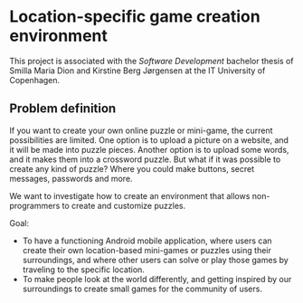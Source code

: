 # Location-specific game creation environment
This project is associated with the <em>Software Development</em> bachelor thesis of Smilla Maria Dion and Kirstine Berg Jørgensen at the IT University of Copenhagen.

## Problem definition
If you want to create your own online puzzle or mini-game, the current possibilities are limited. One option is to upload a picture on a website, and it will be made into puzzle pieces. Another option is to upload some words, and it makes them into a crossword puzzle. But what if it was possible to create any kind of puzzle? Where you could make buttons, secret messages, passwords and more.

We want to investigate how to create an environment that allows non-programmers to create and customize puzzles.

Goal:
- To have a functioning Android mobile application, where users can create their own location-based mini-games or puzzles using their surroundings, and where other users can solve or play those games by traveling to the specific location. 
- To make people look at the world differently, and getting inspired by our surroundings to create small games for the community of users.
